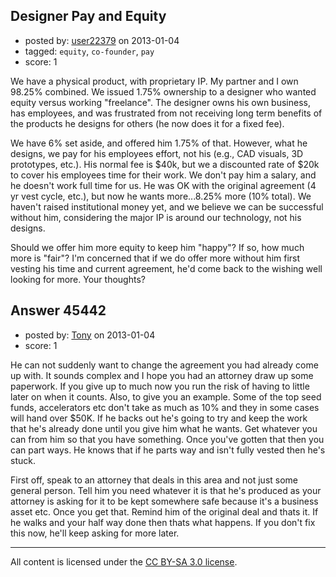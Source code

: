 ## Designer Pay and Equity

- posted by: [user22379](https://stackexchange.com/users/-1/22379-user22379) on 2013-01-04
- tagged: `equity`, `co-founder`, `pay`
- score: 1

We have a physical product, with proprietary IP. My partner and I own 98.25% combined. We issued 1.75% ownership to a designer who wanted equity versus working "freelance". The designer owns his own business, has employees, and was frustrated from not receiving long term benefits of the products he designs for others (he now does it for a fixed fee). 

We have 6% set aside, and offered him 1.75% of that. However, what he designs, we pay for his employees effort, not his (e.g., CAD visuals, 3D prototypes, etc.). His normal fee is $40k, but we a discounted rate of $20k to cover his employees time for their work. We don't pay him a salary, and he doesn't work full time for us. He was OK with the original agreement (4 yr vest cycle, etc.), but now he wants more...8.25% more (10% total). We haven't raised institutional money yet, and we believe we can be successful without him, considering the major IP is around our technology, not his designs. 

Should we offer him more equity to keep him "happy"? If so, how much more is "fair"? I'm concerned that if we do offer more without him first vesting his time and current agreement, he'd come back to the wishing well looking for more. Your thoughts?


## Answer 45442

- posted by: [Tony](https://stackexchange.com/users/-1/22119-tony) on 2013-01-04
- score: 1

He can not suddenly want to change the agreement you had already come up with. It sounds complex and I hope you had an attorney draw up some paperwork. If you give up to much now you run the risk of having to little later on when it counts. Also, to give you an example. Some of the top seed funds, accelerators etc don't take as much as 10% and they in some cases will hand over $50K. If he backs out he's going to try and keep the work that he's already done until you give him what he wants. Get whatever you can from him so that you have something. Once you've gotten that then you can part ways. He knows that if he parts way and isn't fully vested then he's stuck.

First off, speak to an attorney that deals in this area and not just some general person.
Tell him you need whatever it is that he's produced as your attorney is asking for it to be kept somewhere safe because it's a business asset etc. Once you get that. Remind him of the original deal and thats it. If he walks and your half way done then thats what happens. If you don't fix this now, he'll keep asking for more later.



---

All content is licensed under the [CC BY-SA 3.0 license](https://creativecommons.org/licenses/by-sa/3.0/).
